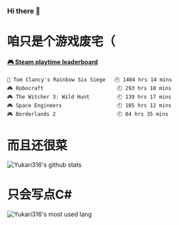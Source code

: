 ### Hi there 👋
# 咱只是个游戏废宅（

<!-- steam-box start -->
#### <a href="https://gist.github.com/0cba8b0651b88aba04324d78de487842" target="_blank">🎮 Steam playtime leaderboard</a>
```text
🔫 Tom Clancy's Rainbow Six Siege   🕘 1404 hrs 14 mins
🎮 Robocraft                        🕘 293 hrs 18 mins
🎮 The Witcher 3: Wild Hunt         🕘 139 hrs 17 mins
🎮 Space Engineers                  🕘 105 hrs 12 mins
🎮 Borderlands 2                    🕘 84 hrs 35 mins
```
<!-- Powered by https://github.com/YouEclipse/steam-box . -->
<!-- steam-box end -->

# 而且还很菜

![Yukari316's github stats](https://github-readme-stats.vercel.app/api?username=Yukari316&show_icons=true)

# 只会写点C#

![Yukari316's most used lang](https://github-readme-stats.vercel.app/api/top-langs/?username=Yukari316&layout=compact)
